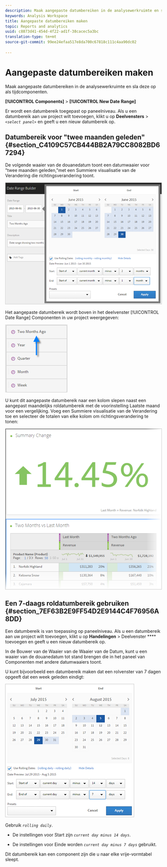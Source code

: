 ```yaml
---
description: Maak aangepaste datumbereiken in de analysewerkruimte en sla deze op als tijdcomponenten.
keywords: Analysis Workspace
title: Aangepaste datumbereiken maken
topic: Reports and analytics
uuid: c8873d41-454d-4f22-ad1f-38cacec5a3bc
translation-type: tm+mt
source-git-commit: 99ee24efaa517e8da700c67818c111c4aa90dc02

---
```



# Aangepaste datumbereiken maken

Maak aangepaste datumbereiken in de analysewerkruimte en sla deze op als tijdcomponenten.

**[!UICONTROL Components]** > **[!UICONTROL New Date Range]**

Er wordt een datumbereik toegepast op paneelniveau. Als u een datumbereik aan uw project wilt toevoegen, klikt u op **Deelvensters** > *`<select panel>`* en geeft u een nieuw datumbereik op.

## Datumbereik voor &quot;twee maanden geleden&quot; {#section_C4109C57CB444BB2A79CC8082BD67294}

De volgende waaier van de douanedatum toont een datumwaaier voor &quot;twee maanden geleden,&quot;met een Summiere visualisatie van de Verandering die richtingsverandering toont.

![](assets/date-range-two-months-ago.png)

Het aangepaste datumbereik wordt boven in het deelvenster [!UICONTROL Date Range] Componenten in uw project weergegeven:

![](assets/date-range-panel-two-months-ago.png)

U kunt dit aangepaste datumbereik naar een kolom slepen naast een aangepast maandelijks roldatumbereik met de voorinstelling Laatste maand voor een vergelijking. Voeg een Summiere visualisatie van de Verandering toe en selecteer de totalen van elke kolom om richtingsverandering te tonen:

![](assets/date-range-two-months-table.png)

## Een 7-daags roldatumbereik gebruiken {#section_7EF63B2E9FF54D2E9144C4F76956A8DD}

Een datumbereik is van toepassing op paneelniveau. Als u een datumbereik aan uw project wilt toevoegen, klikt u op **Handelingen** > Deelvenster **** toevoegen en geeft u een nieuw datumbereik op.

In de Bouwer van de Waaier van de Waaier van de Datum, kunt u een waaier van de douanedatum tot stand brengen die in het paneel van Componenten met andere datumwaaiers toont.

U kunt bijvoorbeeld een datumbereik maken dat een rolvenster van 7 dagen opgeeft dat een week geleden eindigt:

![](assets/create_date_range.png)

Gebruik *`rolling daily`*.

* De instellingen voor Start zijn *`current day minus 14 days`*.

* De instellingen voor Einde worden *`current day minus 7 days`* gebruikt.

Dit datumbereik kan een component zijn die u naar elke vrije-vormtabel sleept.
